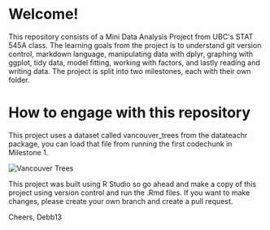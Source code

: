 
# Welcome!

This repository consists of a Mini Data Analysis Project from UBC's STAT 545A class. The learning goals from the project is to understand git version control, markdown language, manipulating data with dplyr, graphing with ggplot, tidy data, model fitting, working with factors, and lastly reading and writing data. The project is split into two milestones, each with their own folder.

# How to engage with this repository

This project uses a dataset called vancouver_trees from the datateachr package, you can load that file from running the first codechunk in Milestone 1. 

![Vancouver Trees](https://images.dailyhive.com/20171016110727/Screen-Shot-2017-10-16-at-11.06.20-AM.png)

This project was built using R Studio so go ahead and make a copy of this project using version control and run the .Rmd files. If you want to make changes, please create your own branch and create a pull request.

Cheers,
Debb13
